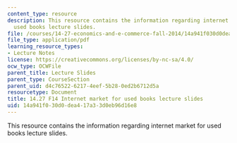 ```yaml
---
content_type: resource
description: This resource contains the information regarding internet market for
  used books lecture slides.
file: /courses/14-27-economics-and-e-commerce-fall-2014/14a941f030d0dea417a33d0eb96d16e8_MIT14_27F14_lecslide10.pdf
file_type: application/pdf
learning_resource_types:
- Lecture Notes
license: https://creativecommons.org/licenses/by-nc-sa/4.0/
ocw_type: OCWFile
parent_title: Lecture Slides
parent_type: CourseSection
parent_uid: d4c76522-6217-4eef-5b28-0ed2b6712d5a
resourcetype: Document
title: 14.27 F14 Internet market for used books lecture slides
uid: 14a941f0-30d0-dea4-17a3-3d0eb96d16e8
---
```

This resource contains the information regarding internet market for used books lecture slides.